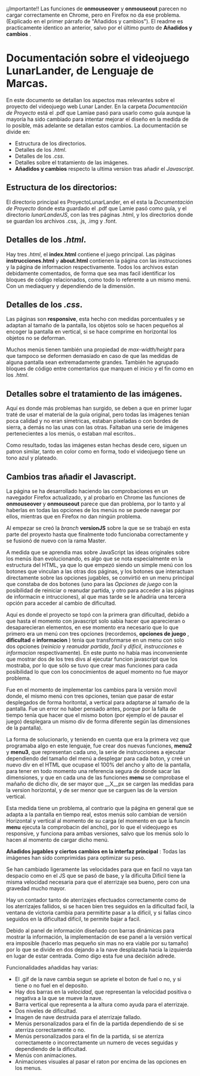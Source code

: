 ¡¡Importante!! Las funciones de __onmouseover__ y __onmouseout__ parecen no cargar correctamente en Chrome, pero en Firefox no da ese problema. (Explicado en el primer párrafo de "Añadidos y cambios").
El readme es practicamente identico an anterior, salvo por el último punto de __Añadidos y cambios__ .
# Documentación sobre el videojuego LunarLander, de Lenguaje de Marcas.
En este documento se detallan los aspectos mas relevantes sobre el proyecto del videojuego web Lunar Lander.
En la carpeta _Documentación de Proyecto_ está el .pdf que Lamiae pasó para usarlo como guía aunque la mayoría ha sido cambiado para intentar mejorar el diseño en la medida de lo posible, más adelante se detallan estos cambios. La documentación se divide en:

* Estructura de los directorios.
* Detalles de los _.html_.
* Detalles de los _.css_.
* Detalles sobre el tratamiento de las imágenes.
* __Añadidos y cambios__ respecto la ultima version tras añadir el _Javascript_.

## Estructura de los directorios:
El directorio principal es ProyectoLunarLander, en el esta la _Documentación de Proyecto_ donde esta guardado el .pdf que Lamie pasó como guía, y el directorio _lunarLanderJS_, con las tres páginas .html, y los directorios donde se guardan los archivos .css, .js, .img y .font.

## Detalles de los _.html_.
Hay tres _.html_, el  __index.html__ contiene el juego principal.
Las páginas __instrucciones.html__ y __about.html__ contienen la página con las instrucciones y la página de informacion respectivamente.
Todos los archivos estan debidamente comentados, de forma que sea mas facil identificar los bloques de código relacionados, como todo lo referente a un mismo menú. Con un mediaquery y dependiendo de la dimensión.

## Detalles de los _.css_.
Las páginas son __responsive__, esta hecho con medidas porcentuales y se adaptan al tamaño de la pantalla,  los objetos solo se hacen pequeños al encoger la pantalla en vertical, si se hace comprime en horizontal los objetos no se deforman.

Muchos menús tienen también una propiedad de _max-width/height_ para que tampoco se deformen demasiado en caso de que las medidas de alguna pantalla sean extremadamente grandes.
También he agrupado bloques de código entre comentarios que marquen el inicio y el fin como en los _.html_.


## Detalles sobre el tratamiento de las imágenes.
Aquí es donde más problemas han surgido, se deben a que en primer lugar traté de usar el material de la guía original, pero todas las imágenes tenian poca calidad y no eran simetricas, estaban pixeladas o con bordes de sierra, a demás no las unas con las otras. Faltaban una serie de imágenes pertenecientes a los menús, o estaban mal escritos..

Como resultado, todas las imágenes estan hechas desde cero, siguen un patron similar, tanto en color como en forma, todo el videojuego tiene un tono azul y plateado.


## Cambios tras añadir el Javascript.
La página se ha desarrollado haciendo las comprobaciones en un navegador Firefox actualizado, y al probarlo en Chrome las funciones de __onmouseover__ y __onmouseout__ parece que dan problema, por lo tanto y al haberlas en todas las opciones de los menús no se puede navegar por ellos, mientras que en Firefox no dan ningún problema.

Al empezar se creó la _branch_ __versionJS__ sobre la que se se trabajó en esta parte del proyexto hasta que finalmente todo funcionaba correctamente y se fusionó de nuevo con la rama Master.

A medida que se aprendia mas sobre JavaScript las ideas originales sobre los menús iban evolucionando, es algo que se nota especialmente en la estructura del HTML, ya que lo que empezó siendo un simple menú con los botones que vinculan a las otras dos páginas, y los botones que interactuan directamente sobre las opciones jugables, se convirtió en un menu principal que constaba de dos botones (uno para las _Opciones de juego_ con la posibilidad de reiniciar o reanudar partida, y otro para acceder a las páginas de informacin e intrucciones), al que mas tarde se le añadiria una tercera opción para acceder al cambio de dificultad.

Aquí es donde el proyecto se topó con la primera gran dificultad, debido a que hasta el momento con javascript solo sabia hacer que aparecieran o desaparecieran elementos, en ese momento era necesario que lo que primero era un menú con tres opciones (recordemos, __opciones de juego__ , __dificultad__ e __informacion__ ) tenia que transformarse en un menu con solo dos opciones (_reinicio_ y _reanudar partida_, _facil_ y _dificil_, _instrucciones_ e _informacion_ respectivamente).
En este punto no había mas inconveniente que mostrar dos de los tres divs al ejecutar funcion javascript que los mostraba, por lo que sólo se tuvo que crear mas funciones para cada posibilidad lo que con los conocimientos de aquel momento no fue mayor problema.

Fue en el momento de implementar los cambios para la versión movil donde, el mismo menú con tres opciones, tenian que pasar de estar desplegados de forma horitontal, a vertical para adaptarse al tamaño de la pantalla. Fue un error no haber pensado antes, porque por la falta de tiempo tenía que hacer que el mismo boton (por ejemplo el de pausar el juego) desplegara un mismo div de forma diferente según las dimensiones de la pantalla).

La forma de solucionarlo, y teniendo en cuenta que era la primera vez que programaba algo en este lenguaje, fue crear dos nuevas funciones, __menu2__ y __menu3__, que representan cada uno, la serie de instrucciones a ejecutar dependiendo del tamaño del menú a desplegar para cada boton, y creé un nuevo div en el HTML que ocupase el 100% del ancho y alto de la pantalla, para tener en todo momento una referencia segura de donde sacar las dimensiones, y que en cada una de las funciones __menu__ se comprobase el mañaño de dicho div, de ser mayor que __X__px se cargen las medidas para la version horizontal, y de ser menor que se carguen las de la version vertical.

Esta medida tiene un problema, al contrario que la página en general que se adapta a la pantalla en tiempo real, estos menús solo cambian de versión Horizontal y vertical al momento de su carga (el momento en que la funcin __menu__ ejecuta la comprobacin del ancho), por lo que el videojuego es responsive, y funciona para ambas versiones, salvo que los menús solo lo hacen al momento de cargar dicho menú.


__Añadidos jugables y ciertos cambios en la interfaz principal__ :
Todas las imágenes han sido comprimidas para optimizar su peso.

Se han cambiado ligeramente las velocidades para que en facil no vaya tan despacio como en el JS que se pasó de base, y la dificulta Dificil tiene la misma velocidad necesaria para que el aterrizaje sea bueno, pero con una gravedad mucho mayor.

Hay un contador tanto de aterrizajes efectuados correctamente como de los aterrizajes fallidos, si se hacen bien tres seguidos en la dificultad facil, la ventana de victoria cambia para permitirte pasar a la dificil, y si fallas cinco seguidos en la dificultad dificil, te permite bajar a facil.

Debido al panel de información diseñado con barras dinámicas para mostrar la información, la implementación de ese panel a la versión vertical era imposible (hacerlo mas pequeño sin mas no era viable por su tamaño) por lo que se divide en dos dejando a la nave desplazada hacia la izquierda en lugar de estar centrada. Como digo esta fue una decisión adrede.

Funcionalidades añadidas hay varias:
  - El .gif de la nave cambia segun se apriete el boton de fuel o no, y si tiene o no fuel en el deposito.
  - Hay dos barras en la _velocidad_, que representan la velocidad positiva o negativa a la que se mueve la nave.
  - Barra vertical que representa a la altura como ayuda para el aterrizaje.
  - Dos niveles de dificultad.
  - Imagen de nave destruida para el aterrizaje fallado.
  - Menús personalizados para el fin de la partida dependiendo de si se aterriza correctamente o no.
  - Menús personalizados para el fin de la partida, si se aterriza correctamente o incorrectamente un numero de veces seguidas y dependiendo de la dificultad.
  - Menús con animaciones.
  - Animaciones visuales al pasar el raton por encima de las opciones en los menus.
